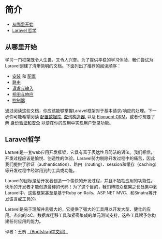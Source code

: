 # 简介

- [从哪里开始](#where-to-start)
- [Laravel 哲学](#laravel-philosophy)

<a name="where-to-start"></a>
## 从哪里开始

学习一门框架既令人生畏，又令人兴奋。为了提供平稳的学习体验，我们尝试为Laravel创建了清晰简明的文档。下面列出了推荐的阅读顺序：

- [安装](/docs/installation) 和 [配置](/docs/configuration)
- [路由](/docs/routing)
- [请求与输入](/docs/requests)
- [视图与响应](/docs/responses)
- [控制器](/docs/controllers)

通过阅读这些文档，你应该能够掌握Laravel框架对于基本请求/响应的处理。下一步你可能希望阅读 [配置数据库](/docs/database), [查询构造器](/docs/queries), 以及 [Eloquent ORM](/docs/eloquent)。或者你想要了解 [身份验证和安全](/docs/security) 以便在你的应用中实现用户登录功能。

<a name="laravel-philosophy"></a>
## Laravel哲学

Laravel是一套web应用开发框架，它具有富于表达性且简洁的语法。我们相信，开发过程应该是愉悦、创造性的体验。Laravel努力剔除开发过程中的痛苦，因此我们提供了验证（authentication）、路由（routing）、session和缓存（caching）等开发过程中经常用到的工具或功能。

Laravel的目标是给开发者创造一个愉快的开发过程，并且不牺牲应用的功能性。快乐的开发者才能创造最棒的代码！为了这个目的，我们博取众框架之长处集中到Laravel中，这些框架甚至是基于Ruby on Rails、ASP.NET MVC、和Sinatra等开发语言或工具的。

Laravel是易于理解并且强大的，它提供了强大的工具用以开发大型、健壮的应用。杰出的IoC、数据库迁移工具和紧密集成的单元测试支持，这些工具赋予你构建任何应用的能力。

译者：王赛  [（Bootstrap中文网）](http://www.bootcss.com)
